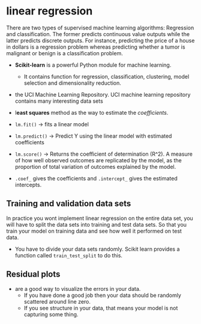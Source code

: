 # linear regression
There are two types of supervised machine learning algorithms: Regression and classification. The former predicts continuous value outputs while the latter predicts discrete outputs. For instance, predicting the price of a house in dollars is a regression problem whereas predicting whether a tumor is malignant or benign is a classification problem.

- **Scikit-learn** is a powerful Python module for machine learning.
  - It contains function for regression, classification, clustering, model selection and dimensionality reduction.
- the UCI Machine Learning Repository. UCI machine learning repository contains many interesting data sets
- l**east squares** method as the way to estimate the *coefficients*.

- `lm.fit()` -> fits a linear model
- `lm.predict()` -> Predict Y using the linear model with estimated coefficients
- `lm.score()` -> Returns the coefficient of determination (R^2). A measure of how well observed outcomes are replicated by the model, as the proportion of total variation of outcomes explained by the model.
- `.coef_` gives the coefficients and `.intercept_` gives the estimated intercepts.

## Training and validation data sets
In practice you wont implement linear regression on the entire data set, you will have to split the data sets into training and test data sets. So that you train your model on training data and see how well it performed on test data.
- You have to divide your data sets randomly. Scikit learn provides a function called `train_test_split` to do this.

## Residual plots
- are a good way to visualize the errors in your data.
  - If you have done a good job then your data should be randomly scattered around line zero.
  -  If you see structure in your data, that means your model is not capturing some thing.






















